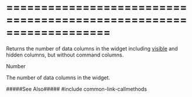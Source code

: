===================================================================
===================================================================

<!--shortDescription-->
Returns the number of data columns in the widget including [visible]({basewidgetpath}/Configuration/columns/#visible) and hidden columns, but without command columns.
<!--/shortDescription-->

<!--returnType-->Number<!--/returnType-->
<!--returnDescription-->
The number of data columns in the widget.
<!--/returnDescription-->

<!--fullDescription-->
#####See Also#####
#include common-link-callmethods
<!--/fullDescription-->